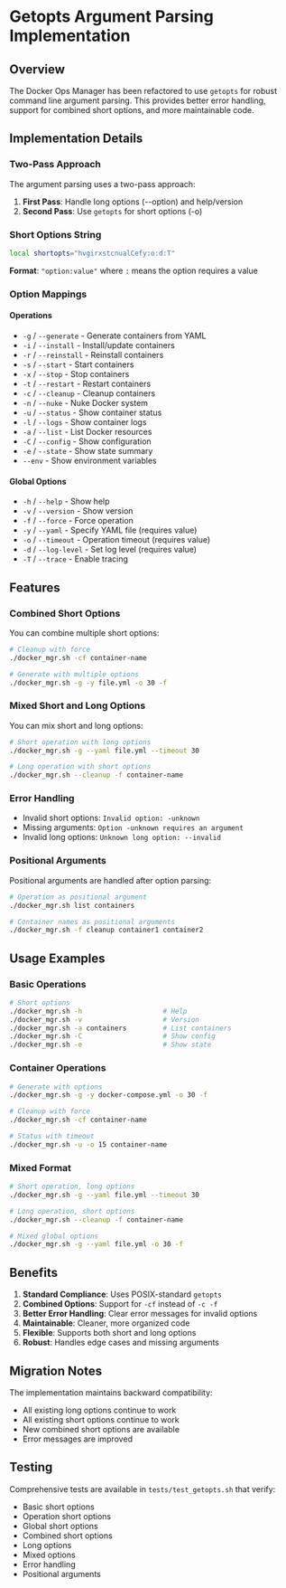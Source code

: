 # Getopts Argument Parsing Implementation

## Overview

The Docker Ops Manager has been refactored to use `getopts` for robust command line argument parsing. This provides better error handling, support for combined short options, and more maintainable code.

## Implementation Details

### Two-Pass Approach

The argument parsing uses a two-pass approach:

1. **First Pass**: Handle long options (--option) and help/version
2. **Second Pass**: Use `getopts` for short options (-o)

### Short Options String

```bash
local shortopts="hvgirxstcnualCefy:o:d:T"
```

**Format**: `"option:value"` where `:` means the option requires a value

### Option Mappings

#### Operations
- `-g` / `--generate` - Generate containers from YAML
- `-i` / `--install` - Install/update containers
- `-r` / `--reinstall` - Reinstall containers
- `-s` / `--start` - Start containers
- `-x` / `--stop` - Stop containers
- `-t` / `--restart` - Restart containers
- `-c` / `--cleanup` - Cleanup containers
- `-n` / `--nuke` - Nuke Docker system
- `-u` / `--status` - Show container status
- `-l` / `--logs` - Show container logs
- `-a` / `--list` - List Docker resources
- `-C` / `--config` - Show configuration
- `-e` / `--state` - Show state summary
- `--env` - Show environment variables

#### Global Options
- `-h` / `--help` - Show help
- `-v` / `--version` - Show version
- `-f` / `--force` - Force operation
- `-y` / `--yaml` - Specify YAML file (requires value)
- `-o` / `--timeout` - Operation timeout (requires value)
- `-d` / `--log-level` - Set log level (requires value)
- `-T` / `--trace` - Enable tracing

## Features

### Combined Short Options

You can combine multiple short options:

```bash
# Cleanup with force
./docker_mgr.sh -cf container-name

# Generate with multiple options
./docker_mgr.sh -g -y file.yml -o 30 -f
```

### Mixed Short and Long Options

You can mix short and long options:

```bash
# Short operation with long options
./docker_mgr.sh -g --yaml file.yml --timeout 30

# Long operation with short options
./docker_mgr.sh --cleanup -f container-name
```

### Error Handling

- Invalid short options: `Invalid option: -unknown`
- Missing arguments: `Option -unknown requires an argument`
- Invalid long options: `Unknown long option: --invalid`

### Positional Arguments

Positional arguments are handled after option parsing:

```bash
# Operation as positional argument
./docker_mgr.sh list containers

# Container names as positional arguments
./docker_mgr.sh -f cleanup container1 container2
```

## Usage Examples

### Basic Operations
```bash
# Short options
./docker_mgr.sh -h                    # Help
./docker_mgr.sh -v                    # Version
./docker_mgr.sh -a containers         # List containers
./docker_mgr.sh -C                    # Show config
./docker_mgr.sh -e                    # Show state
```

### Container Operations
```bash
# Generate with options
./docker_mgr.sh -g -y docker-compose.yml -o 30 -f

# Cleanup with force
./docker_mgr.sh -cf container-name

# Status with timeout
./docker_mgr.sh -u -o 15 container-name
```

### Mixed Format
```bash
# Short operation, long options
./docker_mgr.sh -g --yaml file.yml --timeout 30

# Long operation, short options
./docker_mgr.sh --cleanup -f container-name

# Mixed global options
./docker_mgr.sh -g --yaml file.yml -o 30 -f
```

## Benefits

1. **Standard Compliance**: Uses POSIX-standard `getopts`
2. **Combined Options**: Support for `-cf` instead of `-c -f`
3. **Better Error Handling**: Clear error messages for invalid options
4. **Maintainable**: Cleaner, more organized code
5. **Flexible**: Supports both short and long options
6. **Robust**: Handles edge cases and missing arguments

## Migration Notes

The implementation maintains backward compatibility:
- All existing long options continue to work
- All existing short options continue to work
- New combined short options are available
- Error messages are improved

## Testing

Comprehensive tests are available in `tests/test_getopts.sh` that verify:
- Basic short options
- Operation short options
- Global short options
- Combined short options
- Long options
- Mixed options
- Error handling
- Positional arguments 